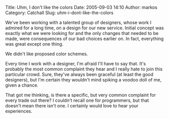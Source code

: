 Title: Uhm, I don't like the colors
Date: 2005-09-03 14:10
Author: markos
Category: Catchall
Slug: uhm-i-dont-like-the-colors

We've been working with a talented group of designers, whose work I
admired for a long time, on a design for our new service. Initial
concept was exactly what we were looking for and the only changes that
needed to be made, were consequences of our bad choices earlier on. In
fact, everything was great except one thing.

We didn't like proposed color schemes.

Every time I work with a designer, I'm afraid I'll have to say that.
It's probably the most common complaint they hear and I really hate to
join this particular crowd. Sure, they've always been graceful (at least
the good designers), but I'm certain they wouldn't mind spiking a voodoo
doll of me, given a chance.

That got me thinking, is there a specific, but very common complaint for
every trade out there? I couldn't recall one for programmers, but that
doesn't mean there isn't one. I certainly would love to hear your
experiences.

